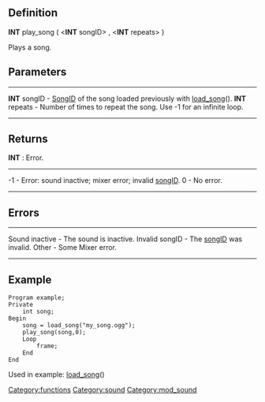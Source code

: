 Definition
----------

**INT** play\_song ( &lt;**INT** songID&gt; , &lt;**INT** repeats&gt; )

Plays a song.

Parameters
----------

  ----------------- --------------------------------------------------------------------------------------------------------
  **INT** songID    - [SongID](SongID "wikilink") of the song loaded previously with [load\_song](load_song "wikilink")().
  **INT** repeats   - Number of times to repeat the song. Use -1 for an infinite loop.
  ----------------- --------------------------------------------------------------------------------------------------------

Returns
-------

**INT** : Error.

  ---- ----------------------------------------------------------------------------
  -1   - Error: sound inactive; mixer error; invalid [songID](songID "wikilink").
  0    - No error.
  ---- ----------------------------------------------------------------------------

Errors
------

  ---------------- ------------------------------------------------
  Sound inactive   - The sound is inactive.
  Invalid songID   - The [songID](songID "wikilink") was invalid.
  Other            - Some Mixer error.
  ---------------- ------------------------------------------------

Example
-------

    Program example;
    Private
        int song;
    Begin
        song = load_song("my_song.ogg");
        play_song(song,0);
        Loop
            frame;
        End
    End

Used in example: [load\_song](load_song "wikilink")()

<Category:functions> <Category:sound> <Category:mod_sound>

